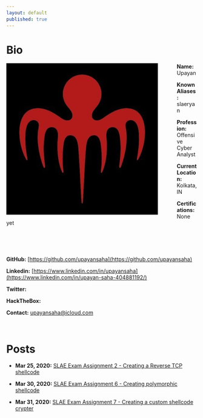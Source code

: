 ```yaml
---
layout: default
published: true
---
```


# Bio

<img style="padding-right: 50px;" align="left" src="assets/images/logo.jpeg">

**Name:** Upayan

**Known Aliases:** slaeryan

**Profession:** Offensive Cyber Analyst

**Current Location:** Kolkata, IN

**Certifications:** None yet

<br clear="left"/>
<br />
<br />

**GitHub:** [https://github.com/upayansaha](https://github.com/upayansaha)

**Linkedin:** [https://www.linkedin.com/in/upayansaha](https://www.linkedin.com/in/upayan-saha-404881192/)

**Twitter:**

**HackTheBox:** <script src="https://www.hackthebox.eu/badge/255823"></script>

**Contact:** upayansaha@icloud.com

<br />

# Posts

- **Mar 25, 2020:** [SLAE Exam Assignment 2 - Creating a Reverse TCP shellcode](./posts/slae-assignment2-blogpost.html)

- **Mar 30, 2020:** [SLAE Exam Assignment 6 - Creating polymorphic shellcode](./posts/slae-assignment6-blogpost.html)

- **Mar 31, 2020:** [SLAE Exam Assignment 7 - Creating a custom shellcode crypter](./posts/slae-assignment7-blogpost.html)
